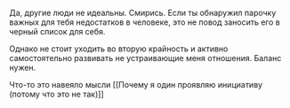 Да, другие люди не идеальны. Смирись. Если ты обнаружил парочку важных для тебя недостатков в человеке, это не повод заносить его в черный список для себя.

Однако не стоит уходить во вторую крайность и активно самостоятельно развивать не устраивающие меня отношения. Баланс нужен. 


Что-то это навеяло мысли [[Почему я один проявляю инициативу (потому что это  не так)]]
